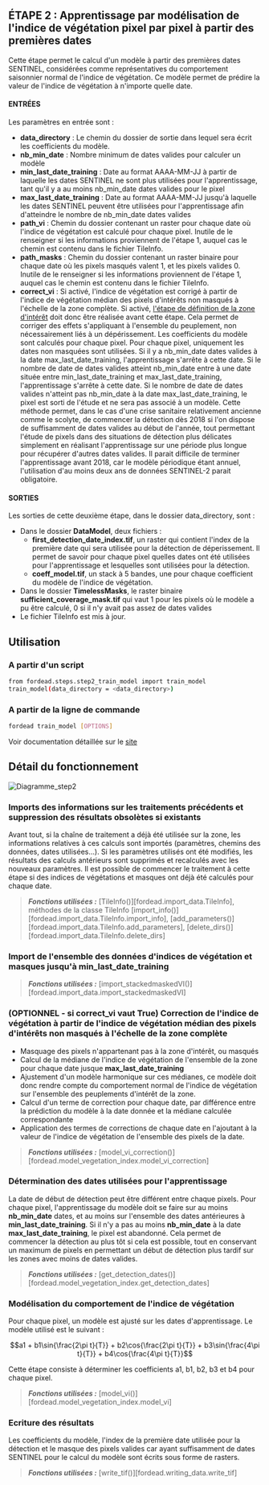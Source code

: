 ## ÉTAPE 2 : Apprentissage par modélisation de l'indice de végétation pixel par pixel à partir des premières dates
Cette étape permet le calcul d'un modèle à partir des premières dates SENTINEL, considérées comme représentatives du comportement saisonnier normal de l'indice de végétation. Ce modèle permet de prédire la valeur de l'indice de végétation à n'importe quelle date.

#### ENTRÉES
Les paramètres en entrée sont :
- **data_directory** : Le chemin du dossier de sortie dans lequel sera écrit les coefficients du modèle.
- **nb_min_date** : Nombre minimum de dates valides pour calculer un modèle
- **min_last_date_training** : Date au format AAAA-MM-JJ à partir de laquelle les dates SENTINEL ne sont plus utilisées pour l'apprentissage, tant qu'il y a au moins nb_min_date dates valides pour le pixel
- **max_last_date_training** : Date au format AAAA-MM-JJ jusqu'à laquelle les dates SENTINEL peuvent être utilisées pour l'apprentissage afin d'atteindre le nombre de nb_min_date dates valides
- **path_vi** : Chemin du dossier contenant un raster pour chaque date où l'indice de végétation est calculé pour chaque pixel. Inutile de le renseigner si les informations proviennent de l'étape 1, auquel cas le chemin est contenu dans le fichier TileInfo.
- **path_masks** : Chemin du dossier contenant un raster binaire pour chaque date où les pixels masqués valent 1, et les pixels valides 0. Inutile de le renseigner si les informations proviennent de l'étape 1, auquel cas le chemin est contenu dans le fichier TileInfo.
- **correct_vi** : Si activé, l'indice de végétation est corrigé à partir de l'indice de végétation médian des pixels d'intérêts non masqués à l'échelle de la zone complète. Si activé, [l'étape de définition de la zone d'intérêt](https://fordead.gitlab.io/fordead_package/docs/user_guides/french/04_compute_forest_mask/) doit donc être réalisée avant cette étape. Cela permet de corriger des effets s'appliquant à l'ensemble du peuplement, non nécessairement liés à un dépérissement.
Les coefficients du modèle sont calculés pour chaque pixel. Pour chaque pixel, uniquement les dates non masquées sont utilisées. Si il y a nb_min_date dates valides à la date max_last_date_training, l'apprentissage s'arrête à cette date. Si le nombre de date de dates valides atteint nb_min_date entre à une date située entre min_last_date_training et max_last_date_training, l'apprentissage s'arrête à cette date. Si le nombre de date de dates valides n'atteint pas nb_min_date à la date max_last_date_training, le pixel est sorti de l'étude et ne sera pas associé à un modèle.
Cette méthode permet, dans le cas d'une crise sanitaire relativement ancienne comme le scolyte, de commencer la détection dès 2018 si l'on dispose de suffisamment de dates valides au début de l'année, tout permettant l'étude de pixels dans des situations de détection plus délicates simplement en réalisant l'apprentissage sur une période plus longue pour récupérer d'autres dates valides. Il parait difficile de terminer l'apprentissage avant 2018, car le modèle périodique étant annuel, l'utilisation d'au moins deux ans de données SENTINEL-2 parait obligatoire.

#### SORTIES
Les sorties de cette deuxième étape, dans le dossier data_directory, sont :
- Dans le dossier **DataModel**, deux fichiers :
    - **first_detection_date_index.tif**, un raster qui contient l'index de la première date qui sera utilisée pour la détection de déperissement. Il permet de savoir pour chaque pixel quelles dates ont été utilisées pour l'apprentissage et lesquelles sont utilisées pour la détection.
    - **coeff_model.tif**, un stack à 5 bandes, une pour chaque coefficient du modèle de l'indice de végétation.
- Dans le dossier **TimelessMasks**, le raster binaire **sufficient_coverage_mask.tif** qui vaut 1 pour les pixels où le modèle a pu être calculé, 0 si il n'y avait pas assez de dates valides
- Le fichier TileInfo est mis à jour.

## Utilisation
### A partir d'un script

```bash
from fordead.steps.step2_train_model import train_model
train_model(data_directory = <data_directory>)
```

### A partir de la ligne de commande

```bash
fordead train_model [OPTIONS]
```

Voir documentation détaillée sur le [site](https://fordead.gitlab.io/fordead_package/docs/cli/#fordead-train_model)

## Détail du fonctionnement

![Diagramme_step2](Diagrams/Diagramme_step2.png "Diagramme_step2")

### Imports des informations sur les traitements précédents et suppression des résultats obsolètes si existants
Avant tout, si la chaîne de traitement a déjà été utilisée sur la zone, les informations relatives à ces calculs sont importés (paramètres, chemins des données, dates utilisées...). Si les paramètres utilisés ont été modifiés, les résultats des calculs antérieurs sont supprimés et recalculés avec les nouveaux paramètres. Il est possible de commencer le traitement à cette étape si des indices de végétations et masques ont déjà été calculés pour chaque date.
> **_Fonctions utilisées :_** [TileInfo()][fordead.import_data.TileInfo], méthodes de la classe TileInfo [import_info()][fordead.import_data.TileInfo.import_info], [add_parameters()][fordead.import_data.TileInfo.add_parameters], [delete_dirs()][fordead.import_data.TileInfo.delete_dirs]

### Import de l'ensemble des données d'indices de végétation et masques jusqu'à **min_last_date_training**
> **_Fonctions utilisées :_** [import_stackedmaskedVI()][fordead.import_data.import_stackedmaskedVI]

### (OPTIONNEL - si **correct_vi** vaut True) Correction de l'indice de végétation à partir de l'indice de végétation médian des pixels d'intérêts non masqués à l'échelle de la zone complète
- Masquage des pixels n'appartenant pas à la zone d'intérêt, ou masqués
- Calcul de la médiane de l'indice de végétation de l'ensemble de la zone pour chaque date jusque **max_last_date_training**
- Ajustement d'un modèle harmonique sur ces médianes, ce modèle doit donc rendre compte du comportement normal de l'indice de végétation sur l'ensemble des peuplements d'intérêt de la zone.
- Calcul d'un terme de correction pour chaque date, par différence entre la prédiction du modèle à la date donnée et la médiane calculée correspondante
- Application des termes de corrections de chaque date en l'ajoutant à la valeur de l'indice de végétation de l'ensemble des pixels de la date.
> **_Fonctions utilisées :_** [model_vi_correction()][fordead.model_vegetation_index.model_vi_correction]

### Détermination des dates utilisées pour l'apprentissage
La date de début de détection peut être différent entre chaque pixels. Pour chaque pixel, l'apprentissage du modèle doit se faire sur au moins **nb_min_date** dates, et au moins sur l'ensemble des dates antérieures à **min_last_date_training**. Si il n'y a pas au moins **nb_min_date** à la date **max_last_date_training**, le pixel est abandonné. Cela permet de commencer la détection au plus tôt si cela est possible, tout en conservant un maximum de pixels en permettant un début de détection plus tardif sur les zones avec moins de dates valides.
> **_Fonctions utilisées :_** [get_detection_dates()][fordead.model_vegetation_index.get_detection_dates]

### Modélisation du comportement de l'indice de végétation
Pour chaque pixel, un modèle est ajusté sur les dates d'apprentissage. Le modèle utilisé est le suivant :
```math
a1 + b1\sin{\frac{2\pi t}{T}} + b2\cos{\frac{2\pi t}{T}} + b3\sin{\frac{4\pi t}{T}} + b4\cos{\frac{4\pi t}{T}}
```
Cette étape consiste à déterminer les coefficients a1, b1, b2, b3 et b4 pour chaque pixel.
> **_Fonctions utilisées :_** [model_vi()][fordead.model_vegetation_index.model_vi]

 ### Ecriture des résultats
Les coefficients du modèle, l'index de la première date utilisée pour la détection et le masque des pixels valides car ayant suffisamment de dates SENTINEL pour le calcul du modèle sont écrits sous forme de rasters.
 > **_Fonctions utilisées :_** [write_tif()][fordead.writing_data.write_tif]
